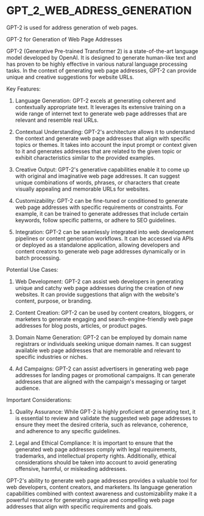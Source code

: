 # GPT_2_WEB_ADRESS_GENERATION
GPT-2 is used for  address generation of web pages.


GPT-2 for Generation of Web Page Addresses

GPT-2 (Generative Pre-trained Transformer 2) is a state-of-the-art language model developed by OpenAI. It is designed to generate human-like text and has proven to be highly effective in various natural language processing tasks. In the context of generating web page addresses, GPT-2 can provide unique and creative suggestions for website URLs.

Key Features:

1. Language Generation: GPT-2 excels at generating coherent and contextually appropriate text. It leverages its extensive training on a wide range of internet text to generate web page addresses that are relevant and resemble real URLs.

2. Contextual Understanding: GPT-2's architecture allows it to understand the context and generate web page addresses that align with specific topics or themes. It takes into account the input prompt or context given to it and generates addresses that are related to the given topic or exhibit characteristics similar to the provided examples.

3. Creative Output: GPT-2's generative capabilities enable it to come up with original and imaginative web page addresses. It can suggest unique combinations of words, phrases, or characters that create visually appealing and memorable URLs for websites.

4. Customizability: GPT-2 can be fine-tuned or conditioned to generate web page addresses with specific requirements or constraints. For example, it can be trained to generate addresses that include certain keywords, follow specific patterns, or adhere to SEO guidelines.

5. Integration: GPT-2 can be seamlessly integrated into web development pipelines or content generation workflows. It can be accessed via APIs or deployed as a standalone application, allowing developers and content creators to generate web page addresses dynamically or in batch processing.

Potential Use Cases:

1. Web Development: GPT-2 can assist web developers in generating unique and catchy web page addresses during the creation of new websites. It can provide suggestions that align with the website's content, purpose, or branding.

2. Content Creation: GPT-2 can be used by content creators, bloggers, or marketers to generate engaging and search-engine-friendly web page addresses for blog posts, articles, or product pages.

3. Domain Name Generation: GPT-2 can be employed by domain name registrars or individuals seeking unique domain names. It can suggest available web page addresses that are memorable and relevant to specific industries or niches.

4. Ad Campaigns: GPT-2 can assist advertisers in generating web page addresses for landing pages or promotional campaigns. It can generate addresses that are aligned with the campaign's messaging or target audience.

Important Considerations:

1. Quality Assurance: While GPT-2 is highly proficient at generating text, it is essential to review and validate the suggested web page addresses to ensure they meet the desired criteria, such as relevance, coherence, and adherence to any specific guidelines.

2. Legal and Ethical Compliance: It is important to ensure that the generated web page addresses comply with legal requirements, trademarks, and intellectual property rights. Additionally, ethical considerations should be taken into account to avoid generating offensive, harmful, or misleading addresses.

GPT-2's ability to generate web page addresses provides a valuable tool for web developers, content creators, and marketers. Its language generation capabilities combined with context awareness and customizability make it a powerful resource for generating unique and compelling web page addresses that align with specific requirements and goals.

